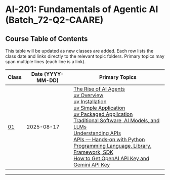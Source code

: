 # AI-201: Fundamentals of Agentic AI (Batch_72-Q2-CAARE)


## Course Table of Contents

This table will be updated as new classes are added. Each row lists the class date and links directly to the relevant topic folders. Primary topics may span multiple lines (each line is a link).

| Class | Date (YYYY-MM-DD) | Primary Topics |
|-------|-------------------|----------------|
| [01](class01_20250817/) | 2025-08-17 | [The Rise of AI Agents](class01_20250817/01_The_Rise_of_AI_Agents/) <br> [uv Overview](class01_20250817/02_uv/) <br> [uv Installation](class01_20250817/02_uv/00_uv_installation/) <br> [uv Simple Application](class01_20250817/02_uv/01_simple_application/) <br> [uv Packaged Application](class01_20250817/02_uv/02_packaged_application/) <br> [Traditional Software, AI Models, and LLMs](class01_20250817/03_traditional_ai_llms) <br> [Understanding APIs](class01_20250817/04_what_is_api/) <br> [APIs — Hands‑on with Python](class01_20250817/04_what_is_api/api_basics_demo.ipynb) <br> [Programming Language, Library, Framework, SDK](class01_20250817/05-lang-lib-fw-sdk/) <br> [How to Get OpenAI API Key and Gemini API Key](class01_20250817/06_get_api_key/)|

---
